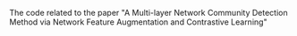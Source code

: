 The code related to the paper "A Multi-layer Network Community Detection Method via Network Feature Augmentation and Contrastive Learning"
